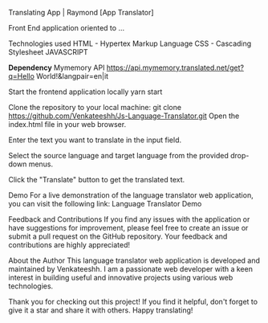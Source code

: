 Translating App | Raymond
[App Translator]

Front End application oriented to ...

Technologies used
HTML - Hypertex Markup Language
CSS - Cascading Stylesheet
JAVASCRIPT

**Dependency**
Mymemory API
https://api.mymemory.translated.net/get?q=Hello World!&langpair=en|it

Start the frontend application locally
yarn start

Clone the repository to your local machine:
git clone https://github.com/Venkateeshh/Js-Language-Translator.git
Open the index.html file in your web browser.

Enter the text you want to translate in the input field.

Select the source language and target language from the provided drop-down menus.

Click the "Translate" button to get the translated text.

Demo
For a live demonstration of the language translator web application, you can visit the following link: Language Translator Demo

Feedback and Contributions
If you find any issues with the application or have suggestions for improvement, please feel free to create an issue or submit a pull request on the GitHub repository. Your feedback and contributions are highly appreciated!

About the Author
This language translator web application is developed and maintained by Venkateeshh. I am a passionate web developer with a keen interest in building useful and innovative projects using various web technologies.

Thank you for checking out this project! If you find it helpful, don't forget to give it a star and share it with others. Happy translating!
